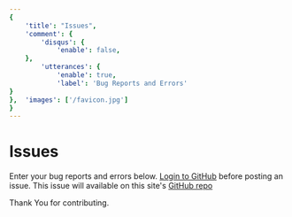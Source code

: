 ```yaml
---
{
	'title': "Issues",
	'comment': {
		'disqus': {
			'enable': false,
	},
		'utterances': {
			'enable': true,
			'label': 'Bug Reports and Errors'
}
},	'images': ['/favicon.jpg']
}
---
```

# Issues

Enter your bug reports and errors below. [Login to GitHub](https://github.com/login) before posting an issue. This issue will available on this site's [GitHub repo](https://github.com/an4s911/blog-site/issues)

Thank You for contributing.
